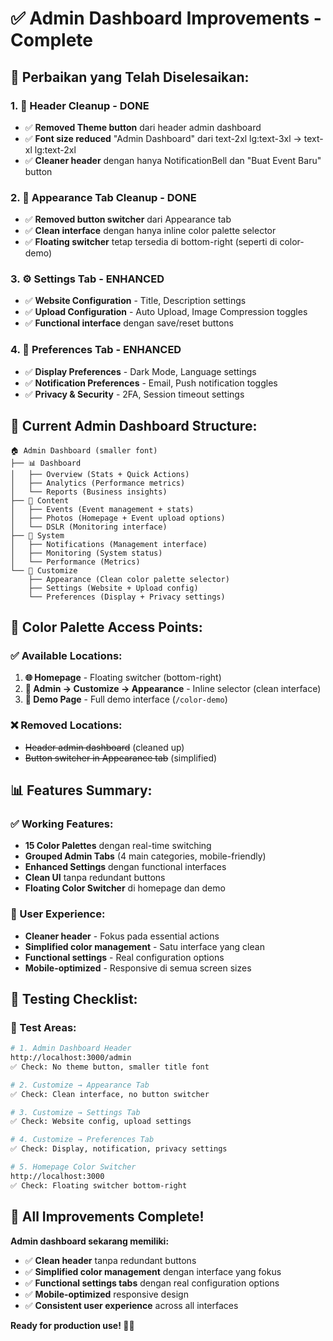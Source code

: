 # ✅ Admin Dashboard Improvements - Complete

## 🎯 **Perbaikan yang Telah Diselesaikan:**

### **1. 🎨 Header Cleanup - DONE**
- ✅ **Removed Theme button** dari header admin dashboard
- ✅ **Font size reduced** "Admin Dashboard" dari text-2xl lg:text-3xl → text-xl lg:text-2xl
- ✅ **Cleaner header** dengan hanya NotificationBell dan "Buat Event Baru" button

### **2. 🎨 Appearance Tab Cleanup - DONE**
- ✅ **Removed button switcher** dari Appearance tab
- ✅ **Clean interface** dengan hanya inline color palette selector
- ✅ **Floating switcher** tetap tersedia di bottom-right (seperti di color-demo)

### **3. ⚙️ Settings Tab - ENHANCED**
- ✅ **Website Configuration** - Title, Description settings
- ✅ **Upload Configuration** - Auto Upload, Image Compression toggles
- ✅ **Functional interface** dengan save/reset buttons

### **4. 🔧 Preferences Tab - ENHANCED**
- ✅ **Display Preferences** - Dark Mode, Language settings
- ✅ **Notification Preferences** - Email, Push notification toggles
- ✅ **Privacy & Security** - 2FA, Session timeout settings

## 📱 **Current Admin Dashboard Structure:**

```
🏠 Admin Dashboard (smaller font)
├── 📊 Dashboard
│   ├── Overview (Stats + Quick Actions)
│   ├── Analytics (Performance metrics)
│   └── Reports (Business insights)
├── 📸 Content
│   ├── Events (Event management + stats)
│   ├── Photos (Homepage + Event upload options)
│   └── DSLR (Monitoring interface)
├── 🔔 System
│   ├── Notifications (Management interface)
│   ├── Monitoring (System status)
│   └── Performance (Metrics)
└── 🎨 Customize
    ├── Appearance (Clean color palette selector)
    ├── Settings (Website + Upload config)
    └── Preferences (Display + Privacy settings)
```

## 🎨 **Color Palette Access Points:**

### **✅ Available Locations:**
1. **🌐 Homepage** - Floating switcher (bottom-right)
2. **🎨 Admin → Customize → Appearance** - Inline selector (clean interface)
3. **🧪 Demo Page** - Full demo interface (`/color-demo`)

### **❌ Removed Locations:**
- ~~Header admin dashboard~~ (cleaned up)
- ~~Button switcher in Appearance tab~~ (simplified)

## 📊 **Features Summary:**

### **✅ Working Features:**
- **15 Color Palettes** dengan real-time switching
- **Grouped Admin Tabs** (4 main categories, mobile-friendly)
- **Enhanced Settings** dengan functional interfaces
- **Clean UI** tanpa redundant buttons
- **Floating Color Switcher** di homepage dan demo

### **🎯 User Experience:**
- **Cleaner header** - Fokus pada essential actions
- **Simplified color management** - Satu interface yang clean
- **Functional settings** - Real configuration options
- **Mobile-optimized** - Responsive di semua screen sizes

## 🧪 **Testing Checklist:**

### **📍 Test Areas:**
```bash
# 1. Admin Dashboard Header
http://localhost:3000/admin
✅ Check: No theme button, smaller title font

# 2. Customize → Appearance Tab  
✅ Check: Clean interface, no button switcher

# 3. Customize → Settings Tab
✅ Check: Website config, upload settings

# 4. Customize → Preferences Tab
✅ Check: Display, notification, privacy settings

# 5. Homepage Color Switcher
http://localhost:3000
✅ Check: Floating switcher bottom-right
```

## 🎉 **All Improvements Complete!**

**Admin dashboard sekarang memiliki:**
- ✅ **Clean header** tanpa redundant buttons
- ✅ **Simplified color management** dengan interface yang fokus
- ✅ **Functional settings tabs** dengan real configuration options
- ✅ **Mobile-optimized** responsive design
- ✅ **Consistent user experience** across all interfaces

**Ready for production use! 🚀✨**